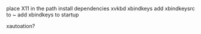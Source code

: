 place X11 in the path
install dependencies xvkbd xbindkeys
add xbindkeysrc to ~
add xbindkeys to startup

xautoation?
